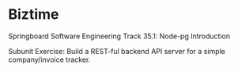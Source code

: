 # Biztime

Springboard Software Engineering Track 35.1: Node-pg Introduction

Subunit Exercise: Build a REST-ful backend API server for a simple company/invoice tracker.
